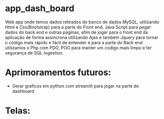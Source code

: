 # app_dash_board

Web app onde temos dados retirados do banco de dados MySQL, utilizando Html e Css(Bootstrap) para a parte do Front end, Java Script para pegar dados do back end e outras páginas, afim de jogar para o front end da aplicação de forma assíncrona utilizando Ajax e também Jquery para tornar o código mais rápido e fácil de entender e para a parte do Back end utilizamos o Php com PDO, POO para manter um codigo mais limpo e ter segurança de SQL ingestion.

# Aprimoramentos futuros:

- Gerar graficos em python com streamlit para jogar na parte do dashboard

# Telas:
